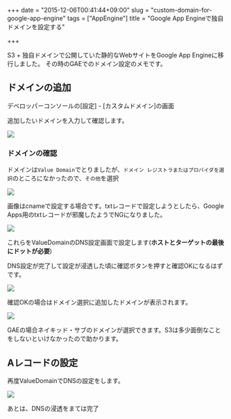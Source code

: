 +++
date = "2015-12-06T00:41:44+09:00"
slug = "custom-domain-for-google-app-engine"
tags = ["AppEngine"]
title = "Google App Engineで独自ドメインを設定する"

+++

S3 + 独自ドメインで公開していた静的なWebサイトをGoogle App Engineに移行しました。
その時のGAEでのドメイン設定のメモです。

<!--more-->

## ドメインの追加

デベロッパーコンソールの[設定] - [カスタムドメイン]の画面

追加したいドメインを入力して確認します。

![](/post/2015/12/gae-domain1.jpg)

### ドメインの確認

ドメインは`Value Domain`でとりましたが、`ドメイン レジストラまたはプロバイダを選択`のところになかったので、`その他`を選択

![](/post/2015/12/gae-domain3.jpg)

画像はcnameで設定する場合です。txtレコードで設定しようとしたら、Google Apps用のtxtレコードが邪魔したようでNGになりました。

![](/post/2015/12/gae-domain2.jpg)

これらをValueDomainのDNS設定画面で設定します(**ホストとターゲットの最後にドットが必要**)

DNS設定が完了して設定が浸透した頃に確認ボタンを押すと確認OKになるはずです。

![](/post/2015/12/gae-domain4.jpg)

確認OKの場合はドメイン選択に追加したドメインが表示されます。

![](/post/2015/12/gae-domain5.jpg)

GAEの場合ネイキッド・サブのドメインが選択できます。S3は多少面倒なことをしないといけなかったので助かります。

## Aレコードの設定

再度ValueDomainでDNSの設定をします。

![](/post/2015/12/gae-domain6.jpg)

あとは、DNSの浸透をまては完了
